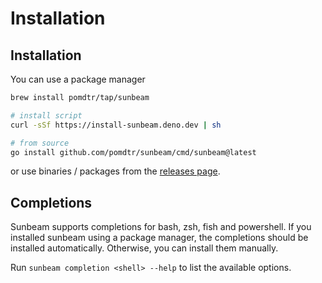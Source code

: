 # Installation

## Installation

You can use a package manager

```bash
brew install pomdtr/tap/sunbeam

# install script
curl -sSf https://install-sunbeam.deno.dev | sh

# from source
go install github.com/pomdtr/sunbeam/cmd/sunbeam@latest
```

or use binaries / packages from the [releases page](https://github.com/pomdtr/sunbeam/releases/latest).

## Completions

Sunbeam supports completions for bash, zsh, fish and powershell. If you installed sunbeam using a package manager, the completions should be installed automatically. Otherwise, you can install them manually.

Run `sunbeam completion <shell> --help` to list the available options.
